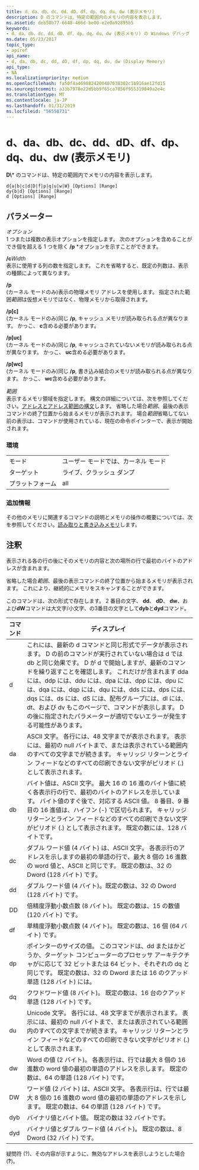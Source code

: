 ```yaml
---
title: d、da、db、dc、dd、dD、df、dp、dq、du、dw (表示メモリ)
description: D のコマンドは、特定の範囲内のメモリの内容を表示します。
ms.assetid: deb58b77-6648-466d-be00-e2e0a92895b5
keywords:
- d、da、db、dc、dd、dD、df、dp、dq、du、dw (表示メモリ) の Windows デバッグ
ms.date: 05/23/2017
topic_type:
- apiref
api_name:
- d, da, db, dc, dd, dD, df, dp, dq, du, dw (Display Memory)
api_type:
- NA
ms.localizationpriority: medium
ms.openlocfilehash: fa50f4a4698824200407038302c1b916ae12fd15
ms.sourcegitcommit: a33b7978e22d5bb9f65ca7056f955319049a2e4c
ms.translationtype: MT
ms.contentlocale: ja-JP
ms.lasthandoff: 01/31/2019
ms.locfileid: "56558731"
---
```

# <a name="d-da-db-dc-dd-dd-df-dp-dq-du-dw-display-memory"></a>d、da、db、dc、dd、dD、df、dp、dq、du、dw (表示メモリ)


**D\\*** のコマンドは、特定の範囲内でメモリの内容を表示します。

```dbgcmd
d{a|b|c|d|D|f|p|q|u|w|W} [Options] [Range] 
dy{b|d} [Options] [Range] 
d [Options] [Range] 
```

## <a name="span-idddkcmddisplaymemorydbgspanspan-idddkcmddisplaymemorydbgspanparameters"></a><span id="ddk_cmd_display_memory_dbg"></span><span id="DDK_CMD_DISPLAY_MEMORY_DBG"></span>パラメーター


<span id="_______Options______"></span><span id="_______options______"></span><span id="_______OPTIONS______"></span> *オプション*   
1 つまたは複数の表示オプションを指定します。 次のオプションを含めることができ個を超える 1 つを除く **/p** \*オプションを示すことができます。

<span id="_cWidth"></span><span id="_cwidth"></span><span id="_CWIDTH"></span>**/c***Width*  
表示に使用する列の数を指定します。 これを省略すると、既定の列数は、表示の種類によって異なります。

<span id="_p"></span><span id="_P"></span>**/p**  
(カーネル モードのみ)表示の物理メモリ アドレスを使用します。 指定された範囲*範囲*は仮想メモリではなく、物理メモリから取得されます。

<span id="_p_c_"></span><span id="_P_C_"></span>**/p\[c\]**  
(カーネル モードのみ)同じ **/p**, キャッシュ メモリが読み取られる点が異なります。 かっこ、 **c**含める必要があります。

<span id="_p_uc_"></span><span id="_P_UC_"></span>**/p\[uc\]**  
(カーネル モードのみ)同じ **/p**, キャッシュされていないメモリが読み取られる点が異なります。 かっこ、 **uc**含める必要があります。

<span id="_p_wc_"></span><span id="_P_WC_"></span>**/p\[wc\]**  
(カーネル モードのみ)同じ **/p**, 書き込み結合のメモリが読み取られる点が異なります。 かっこ、 **wc**含める必要があります。

<span id="_______Range______"></span><span id="_______range______"></span><span id="_______RANGE______"></span> *範囲*   
表示するメモリ領域を指定します。 構文の詳細については、次を参照してください。[アドレスとアドレス範囲の構文](address-and-address-range-syntax.md)します。 省略した場合*範囲*、最後の表示コマンドの終了位置から始まるメモリが表示されます。 場合*範囲*省略してない前の表示は、コマンドが使用されている、現在の命令ポインターで、表示が開始されます。

### <a name="span-idenvironmentspanspan-idenvironmentspanspan-idenvironmentspanenvironment"></a><span id="Environment"></span><span id="environment"></span><span id="ENVIRONMENT"></span>環境

|||
|--- |--- |
|モード|ユーザー モードでは、カーネル モード|
|ターゲット|ライブ、クラッシュ ダンプ|
|プラットフォーム|all|
 

### <a name="span-idadditionalinformationspanspan-idadditionalinformationspanspan-idadditionalinformationspanadditional-information"></a><span id="Additional_Information"></span><span id="additional_information"></span><span id="ADDITIONAL_INFORMATION"></span>追加情報

その他のメモリに関連するコマンドの説明とメモリの操作の概要については、次を参照してください。[読み取りと書き込みメモリ](reading-and-writing-memory.md)します。

<a name="remarks"></a>注釈
-------

表示される各の行の後にそのメモリの内容と次の場所の行で最初のバイトのアドレスが含まれます。

省略した場合*範囲*、最後の表示コマンドの終了位置から始まるメモリが表示されます。 これにより、継続的にメモリをスキャンすることができます。

このコマンドは、次の形式で存在します。 2 番目の文字、 **dd**、 **dD**、 **dw**、および**dW**コマンドは大文字/小文字、の3番目の文字として**dyb**と**dyd**コマンド。

|コマンド|ディスプレイ|
|--- |--- |
|d|これには、最新の d コマンドと同じ形式でデータが表示されます。 D の前のコマンドが実行されていない場合は d では db と同じ効果です。 D が d で開始しますが、最新のコマンドを繰り返すことを確認します。 これだけが含まれます dda には、ddp には、ddu には、dpa には、dpp には、dpu には、dqa には、dqp には、dqu には、dds には、dps には、dqs には、ds には、dS には、配布グループには、dl には、dt、および dv もこのページで、コマンドが表示します。 D の後に指定されたパラメーターが適切でないエラーが発生する可能性があります。|
|da|ASCII 文字。 各行には、48 文字までが表示されます。 表示には、最初の null バイトまで、または表示されている範囲内のすべての文字までが続きます。 キャリッジ リターンとライン フィードなどのすべての印刷できない文字がピリオド (.) として表示されます。|
|db|バイト値は、ASCII 文字。 最大 16 の 16 進のバイト値に続く各表示行の行で、最初のバイトのアドレスを示しています。 バイト値のすぐ後で、対応する ASCII 値。 8 番目、9 番目の 16 進値は、ハイフン (-) で区切られます。 キャリッジ リターンとライン フィードなどのすべての印刷できない文字がピリオド (.) として表示されます。 既定の数には、128 バイトです。|
|dc|ダブル ワード値 (4 バイト) は、ASCII 文字。 各表示行のアドレスを示しますの最初の単語の行で、最大 8 個の 16 進数の word 値と、ASCII と同じです。 既定の数は、32 の Dword (128 バイト) です。| 
|dd|ダブル ワード値 (4 バイト)。既定の数は、32 の Dword (128 バイト) です。|
|DD|倍精度浮動小数点数 (8 バイト)。 既定の数は、15 の数値 (120 バイト) です。|
|df|単精度浮動小数点数 (4 バイト)。 既定の数は、16 個 (64 バイト) です。|
|dp|ポインターのサイズの値。 このコマンドは、dd またはかどうか、ターゲット コンピューターのプロセッサ アーキテクチャがに応じて 32 ビットまたは 64 ビット、それぞれの dq と同じです。 既定の数は、32 の Dword または 16 のクアッド単語 (128 バイト) には。|
|dq|クワドワード値 (8 バイト)。 既定の数は、16 台のクアッド単語 (128 バイト) です。|
|du|Unicode 文字。 各行には、48 文字までが表示されます。 表示には、最初の null バイトまで、または表示されている範囲内のすべての文字までが続きます。 キャリッジ リターンとライン フィードなどのすべての印刷できない文字がピリオド (.) として表示されます。|
|dw|Word の値 (2 バイト)。 各表示行は、行では最大 8 個の 16 進数の word 値の最初の単語のアドレスを示します。 既定の数は、64 の単語 (128 バイト) です。|
|DW|ワード値 (2 バイト) は、ASCII 文字。 各表示行は、行では最大 8 個の 16 進数の word 値の最初の単語のアドレスを示します。 既定の数は、64 の単語 (128 バイト) です。|
|dyb|バイナリ値とバイト値。 既定の数は 32 バイトです。|
|dyd|バイナリ値とダブル ワード値 (4 バイト)。 既定の数は、8 Dword (32 バイト) です。|

 

疑問符 (?)、その内容が示すように、無効なアドレスを表示しようとした場合 (**?**)。

 

 





